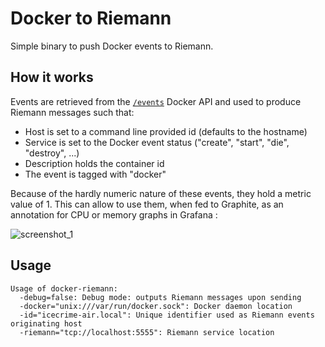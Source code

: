 Docker to Riemann
=================

Simple binary to push Docker events to Riemann.

How it works
------------

Events are retrieved from the [`/events`](http://docs.docker.io/reference/api/docker_remote_api_v1.11/#23-misc) Docker API and used to produce Riemann messages such that:

* Host is set to a command line provided id (defaults to the hostname)
* Service is set to the Docker event status ("create", "start", "die", "destroy", ...)
* Description holds the container id
* The event is tagged with "docker"

Because of the hardly numeric nature of these events, they hold a metric value of 1. This can allow to use them, when fed to Graphite, as an annotation for CPU or memory graphs in Grafana :

![screenshot_1](https://raw.github.com/icecrime/docker-riemann/master/screenshot/screenshot_1.png)

Usage
-----

    Usage of docker-riemann:
      -debug=false: Debug mode: outputs Riemann messages upon sending
      -docker="unix:///var/run/docker.sock": Docker daemon location
      -id="icecrime-air.local": Unique identifier used as Riemann events originating host
      -riemann="tcp://localhost:5555": Riemann service location

